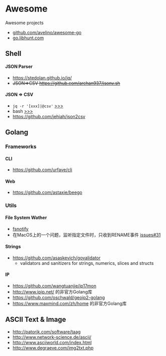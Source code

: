 # Awesome
Awesome projects
 * [github.com/avelino/awesome-go](https://github.com/avelino/awesome-go)
 * [go.libhunt.com](https://go.libhunt.com/)

## Shell
#### JSON Parser
 * https://stedolan.github.io/jq/
 * ~~JSON=>CSV https://github.com/archan937/jsonv.sh~~

#### JSON => CSV
 * `jq -r '[xxx]|@csv'` [>>>](http://stackoverflow.com/questions/25558456/how-can-i-convert-my-json-to-csv-using-jq)
 * bash [>>>](http://unix.stackexchange.com/questions/140674/convert-json-mapping-object-to-managed-csv-row-using-bash-script)
 * https://github.com/jehiah/json2csv

## Golang

### Frameworks
#### CLI
  * https://github.com/urfave/cli

#### Web
 * https://github.com/astaxie/beego

### Utils
#### File System Wather
 * [fsnotify](https://github.com/fsnotify/fsnotify)
  * 在MacOS上的一个问题，监听指定文件时，只收到RENAME事件 [issues#31](https://github.com/fsnotify/fsnotify/issues/31)
 
#### Strings
 * https://github.com/asaskevich/govalidator
   * validators and sanitizers for strings, numerics, slices and structs

#### IP
* https://github.com/wangtuanjie/ip17mon
 * http://www.ipip.net/ 的非官方Golang库
* https://github.com/oschwald/geoip2-golang
 * https://www.maxmind.com/zh/home 的非官方Golang库

## ASCII Text & Image
 * http://patorjk.com/software/taag
 * http://www.network-science.de/ascii/
 * http://www.asciiworld.com/index.html
 * http://www.degraeve.com/img2txt.php

